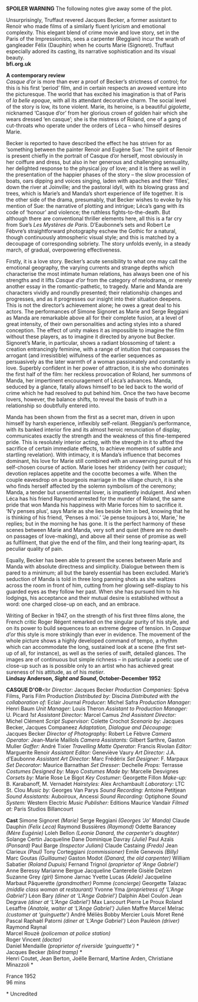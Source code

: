 

**SPOILER WARNING** The following notes give away some of the plot.

Unsurprisingly, Truffaut revered Jacques Becker, a former assistant to Renoir who made films of a similarly fluent lyricism and emotional complexity. This elegant blend of crime movie and love story, set in the Paris of the Impressionists, sees a carpenter (Reggiani) incur the wrath of gangleader Félix (Dauphin) when he courts Marie (Signoret). Truffaut especially adored its casting, its narrative sophistication and its visual beauty.<br>
**bfi.org.uk**<br>

**A contemporary review**<br>
_Casque d’or_ is more than ever a proof of Becker’s strictness of control; for this is his first ‘period’ film, and in certain respects an avowed venture into the picturesque. The world that has excited his imagination is that of Paris of  _la belle epoque_, with all its attendant decorative charm. The social level of the story is low, its tone violent. Marie, its heroine, is a beautiful _gigolette_, nicknamed ‘Casque d’or’ from her glorious crown of golden hair which she wears dressed ‘en casque’; she is the mistress of Roland, one of a gang of cut-throats who operate under the orders of Léca – who himself desires Marie.

Becker is reported to have described the effect he has striven for as ‘something between the painter Renoir and Eugène Sue.’ The spirit of Renoir is present chiefly in the portrait of Casque d’or herself, most obviously in her coiffure and dress, but also in her generous and challenging sensuality, her delighted response to the physical joy of love; and it is there as well in the presentation of the happier phases of the story – the slow procession of boats, oars dipping and voices singing, laden with apaches and their ‘filles’, down the river at Joinville; and the pastoral idyll, with its blowing grass and trees, which is Marie’s and Manda’s short experience of life together. It is the other side of the drama, presumably, that Becker wishes to evoke by his mention of Sue: the narrative of plotting and intrigue; Léca’s gang with its code of ‘honour’ and violence; the ruthless fights-to-the-death. But although there are conventional thriller elements here, all this is a far cry from Sue’s _Les Mystères de Paris_. D’Eaubonne’s sets and Robert Le Fèbvre’s straightforward photography eschew the Gothic for a natural, though continuously atmospheric visual style; and this is matched by a decoupage of corresponding sobriety. The story unfolds evenly, in a steady march, of gradual, overpowering effectiveness.

Firstly, it is a love story. Becker’s acute sensibility to what one may call the emotional geography, the varying currents and strange depths which characterise the most intimate human relations, has always been one of his strengths and it lifts _Casque d’or_ from the category of melodrama, or merely another essay in the romantic-pathetic, to tragedy. Marie and Manda are characters vividly and roundly presented; their relationship changes and progresses, and as it progresses our insight into their situation deepens. This is not the director’s achievement alone; he owes a great deal to his actors. The performances of Simone Signoret as Marie and Serge Reggiani as Manda are remarkable above all for their complete fusion, at a level of great intensity, of their own personalities and acting styles into a shared conception. The effect of unity makes it as impossible to imagine the film without these players, as to imagine it directed by anyone but Becker. Signoret’s Marie, in particular, shows a radiant blossoming of talent: a creation entrancingly feminine, with a range of intuition that compasses the arrogant (and irresistible) wilfulness of the earlier sequences as persuasively as the later warmth of a woman passionately and constantly in love. Superbly confident in her power of attraction, it is she who dominates the first half of the film: her reckless provocation of Roland, her summons of Manda, her impertinent encouragement of Léca’s advances. Manda, seduced by a glance, fatally allows himself to be led back to the world of crime which he had resolved to put behind him. Once the two have become lovers, however, the balance shifts, to reveal the basis of truth in a relationship so doubtfully entered into.

Manda has been shown from the first as a secret man, driven in upon himself by harsh experience, inflexibly self-reliant. (Reggiani’s performance, with its banked interior fire and its almost heroic renunciation of display, communicates exactly the strength and the weakness of this fine-tempered pride. This is resolutely interior acting, with the strength in it to afford the sacrifice of certain immediate effects, to achieve moments of subtle and startling revelation). With intimacy, it is Manda’s influence that becomes dominant, his love for Marie still combined with an unswerving pursuit of his self-chosen course of action. Marie loses her stridency (with her _casque_); devotion replaces appetite and the cocotte becomes a wife. When the couple eavesdrop on a bourgeois marriage in the village church, it is she who finds herself affected by the solemn symbolism of the ceremony; Manda, a tender but unsentimental lover, is impatiently indulgent. And when Léca has his friend Raymond arrested for the murder of Roland, the same pride that won Manda his happiness with Marie forces him to sacrifice it. ‘N’y penses plus’, says Marie as she lies beside him in bed, knowing that he is thinking of his friend, ‘Penses à moi.’ ‘Je pense toujours à toi, Marie,’ he replies; but in the morning he has gone. It is the perfect harmony of these scenes between Marie and Manda, very soft and quiet (there are no dwelt-on passages of love-making), and above all their sense of promise as well as fulfilment, that give the end of the film, and their long tearing-apart, its peculiar quality of pain.

Equally, Becker has been able to present the scenes between Marie and Manda with absolute directness and simplicity. Dialogue between them is pared to a minimum; all but the barely essential has been excluded. Marie’s seduction of Manda is told in three long panning shots as she waltzes across the room in front of him, cutting from her glowing self-display to his guarded eyes as they follow her past. When she has pursued him to his lodgings, his acceptance and their mutual desire is established without a word: one charged close-up on each, and an embrace.

Writing of Becker in 1947, on the strength of his first three films alone, the French critic Roger Régent remarked on the singular purity of his style, and on its power to build sequences to an extreme degree of tension. In _Casque d’or_ this style is more strikingly than ever in evidence. The movement of the whole picture shows a highly developed command of tempo, a rhythm which can accommodate the long, sustained look at a scene (the first set-up of all, for instance), as well as the series of swift, detailed glances. The images are of continuous but simple richness – in particular a poetic use of close-up such as is possible only to an artist who has achieved great sureness of his attitude, as of his _metier_.<br>
**Lindsay Anderson, _Sight and Sound_, October-December 1952**<br>

**CASQUE D'OR**<br
_Director:_ Jacques Becker
_Production Companies:_ Spéva Films, Paris Film Production
_Distributed by:_ Discina
_Distributed with the collaboration of:_ Eclair Journal
_Producer:_ Michel Safra
_Production Manager:_ Henri Baum
_Unit Manager:_ Louis Theron
_Assistant to Production Manager:_ U. Picard
_1st Assistant Director:_ Marcel Camus
_2nd Assistant Director:_ Michel Clément
_Script Supervisor:_ Colette Crochot
_Scenario by:_ Jacques Becker, Jacques Companeez
_Adaptation, Dialogue and Découpage:_ Jacques Becker
_Director of Photography:_ Robert Le Fèbvre
_Camera Operator:_ Jean-Marie Maillols
_Camera Assistants:_ Gilbert Sarthre, Gaston Muller
_Gaffer:_ André Tixier
_Travelling Matte Operator:_ Francis Rivolan
_Editor:_ Marguerite Renoir
_Assistant Editor:_ Geneviève Vaury
_Art Director:_ J.A. d’Eaubonne
_Assistant Art Director:_ Marc Frédérix
_Set Designer:_ F. Marpaux
_Set Decorator:_ Maurice Barnathan
_Set Dresser:_ Dechelle
_Props:_ Terrasse
_Costumes Designed by:_ Mayo
_Costumes Made by:_ Marcelle Desvignes
_Corsets by:_ Marie Rose Le Bigot
_Key Costumer:_ Georgette Fillon
_Make-up:_ B. Karabanoff, M. Vernadet
_Hairstyles:_ Alex Archambault
_Laboratory:_ LTC St. Clou
_Music by:_ Georges Van Parys
_Sound Recording:_ Antoine Petitjean
_Sound Assistants:_ Auboiroux, Ancessi
_Sound Recording:_ Optiphone
_Sound System:_ Western Electric
_Music Publisher:_ Editions Maurice Vandair
_Filmed at:_ Paris Studios Billancourt

**Cast**
Simone Signoret _(Marie)_
Serge Reggiani _(Georges ‘Jo’ Manda)_
Claude Dauphin _(Felix Leca)_
Raymond Bussières _(Raymond)_
Odette Barancey _(Mère Eugénie)_
Loleh Bellon
_(Leonie Danard, the carpenter’s daughter)_
Solange Certin
Jacqueline Dane
Dominique Davray _(Julie)_
Paul Azaïs _(Ponsard)_
Paul Barge _(Inspector Juliani)_
Claude Castaing _(Fredo)_
Jean Clarieux _(Paul)_
Tony Corteggiani _(commissioner)_
Emile Genevois _(Billy)_
Marc Goutas _(Guillaume)_
Gaston Modot _(Danard, the old carpenter)_
William Sabatier _(Roland Dupuis)_
Fernand Trignol _(proprietor of ‘Ange Gabriel’)_
Anne Beressy
Marianne Bergue
Jacqueline Canterelle
Gisèle Delzen
Suzanne Grey _(girl)_
Simone Jarnac
Yvette Lucas _(Adele)_
Jacqueline Marbaut
Pâquerette _(grandmother)_
Pomme _(concierge)_
Georgette Talazac _(middle class woman at restaurant)_
Yvonne Yma _(proprietress of ‘L’Ange Gabriel’)_
Léon Bary _(diner at ‘L’Ange Gabriel’)_
Dalphin
Abel Coulon
Jean Degrave _(diner at ‘L’Ange Gabriel’)_
Max Lancourt
Pierre Le Proux
Roland Lesaffre _(Anatole, waiter at ‘L’Ange Gabriel’)_
Julien Maffre
Marcel Melrac _(customer at ‘guinguette’)_
André Méliès
Bobby Mercier
Louis Moret
René Pascal
Raphaël Patorni _(diner at ‘L’Ange Gabriel’)_
Léon Pauléon _(driver)_<br>
Raymond Raynal<br>
Marcel Rouzé _(policeman at police station)_<br>
Roger Vincent _(doctor)_<br>
Daniel Mendaille _(proprietor of riverside ‘guinguette’)_ \*<br>
Jacques Becker _(blind tramp)_ \*<br>
Henri Coutet, Jean Berton, Joëlle Bernard, Martine Arden, Christiane Minazzoli  \*<br>

France 1952<br>
96 mins<br>

\* Uncredited<br>
<!--stackedit_data:
eyJoaXN0b3J5IjpbMTIwNzE0NTU5M119
-->